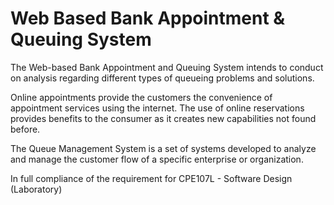 # Web Based Bank Appointment & Queuing System
The Web-based Bank Appointment and Queuing System intends to conduct on analysis regarding different types of queueing problems and solutions. 

Online appointments provide the customers the convenience of appointment services using the internet. The use of online reservations provides benefits to the consumer as it creates new capabilities not found before. 

The Queue Management System is a set of systems developed to analyze and manage the customer flow of a specific enterprise or organization. 

In full compliance of the requirement for CPE107L - Software Design (Laboratory)
